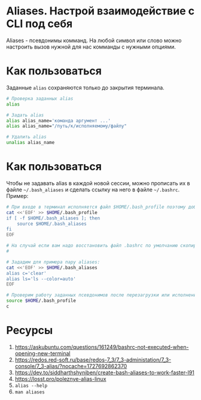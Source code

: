 # Aliases. Настрой взаимодействие с CLI под себя
Aliases - псевдонимы комманд. На любой символ или слово можно настроить вызов нужной для нас комманды с нужными опциями.
# Как пользоваться
Заданные `alias` сохраняются только до закрытия терминала.
```bash
# Проверка заданных alias
alias

# Задать alias
alias alias_name='команда аргумент ...'
alias alias_name="/путь/к/исполняемому/файлу"

# Удалить alias
unalias alias_name
```
# Как пользоваться
Чтобы не задавать alias в каждой новой сессии, можно прописать их в файле `~/.bash_aliases` и сделать ссылку на него в файле `~/.bashrc`. Пример:
```bash
# При входе в терминал исполняется файл $HOME/.bash_profile поэтому добавим туда исполнение файла с записанными aliases:
cat <<'EOF' >> $HOME/.bash_profile
if [ -f $HOME/.bash_aliases ]; then
    source $HOME/.bash_aliases
fi
EOF

# На случай если вам надо восстановить файл .bashrc по умолчанию скопируйте его из резервной директории коммандой cp /etc/skel/.bashrc ~/
# 

# Зададим для примера пару aliases:
cat <<'EOF' >> $HOME/.bash_aliases
alias c='clear'
alias ls='ls --color=auto'
EOF

# Проверим работу заданных псевдонимов после перезагрузки или исполнения файла $HOME/.bashrc
source $HOME/.bash_profile
c
```
# Ресурсы 
1. https://askubuntu.com/questions/161249/bashrc-not-executed-when-opening-new-terminal
2. https://redos.red-soft.ru/base/redos-7_3/7_3-administation/7_3-console/7_3-alias/?nocache=1727692862370
3. https://dev.to/siddharthshyniben/create-bash-aliases-to-work-faster-l91
4. https://losst.pro/poleznye-alias-linux
5. `alias --help`
6. `man aliases`

